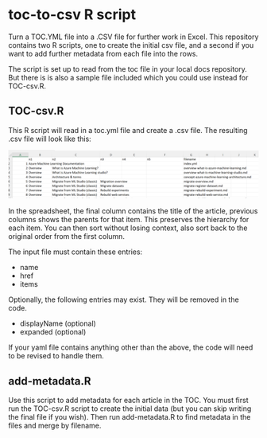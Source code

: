# toc-to-csv R script

Turn a TOC.YML file into a .CSV file for further work in Excel. This repository contains two R scripts, one to create the initial csv file, and a second if you want to add further metadata from each file into the rows.

The script is set up to read from the toc file in your local docs repository.  But there is is also a sample file included which you could use instead for TOC-csv.R. 

## TOC-csv.R

This R script will read in a toc.yml file and create a .csv file.  The resulting .csv file will look like this: 

![Excel spreadsheet for example toc](media/excel.png "Excel display of CSV")

In the spreadsheet, the final column contains the title of the article, previous columns shows the parents for that item.  This preserves the hierarchy for each item.   You can then sort without losing context, also sort back to the original order from the first column.

The input file must contain these entries:
* name 
* href
* items

Optionally, the following entries may exist.  They will be removed in the code.
* displayName (optional)
* expanded (optional)

If your yaml file contains anything other than the above, the code will need to be revised to handle them.  

## add-metadata.R

Use this script to add metadata for each article in the TOC.  You must first run the TOC-csv.R script to create the initial data (but you can skip writing the final file if you wish).  Then run add-metadata.R to find metadata in the files and merge by filename.
